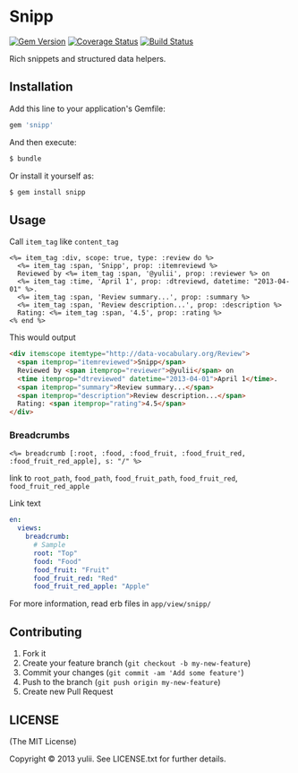 # Snipp
[![Gem Version](https://badge.fury.io/rb/snipp.png)](http://badge.fury.io/rb/snipp)
[![Coverage Status](https://coveralls.io/repos/yulii/snipp/badge.png?branch=master)](https://coveralls.io/r/yulii/snipp)
[![Build Status](https://travis-ci.org/yulii/snipp.png)](https://travis-ci.org/yulii/snipp)

Rich snippets and structured data helpers.

## Installation

Add this line to your application's Gemfile:

```ruby
gem 'snipp'
```
And then execute:
```sh
$ bundle
```
Or install it yourself as:
```sh
$ gem install snipp
```
## Usage
Call `item_tag` like `content_tag`
```html+ruby
<%= item_tag :div, scope: true, type: :review do %>
  <%= item_tag :span, 'Snipp', prop: :itemreviewd %>
  Reviewed by <%= item_tag :span, '@yulii', prop: :reviewer %> on
  <%= item_tag :time, 'April 1', prop: :dtreviewd, datetime: "2013-04-01" %>.
  <%= item_tag :span, 'Review summary...', prop: :summary %>
  <%= item_tag :span, 'Review description...', prop: :description %>
  Rating: <%= item_tag :span, '4.5', prop: :rating %>
<% end %>
```
This would output
```html
<div itemscope itemtype="http://data-vocabulary.org/Review">
  <span itemprop="itemreviewed">Snipp</span>
  Reviewed by <span itemprop="reviewer">@yulii</span> on
  <time itemprop="dtreviewed" datetime="2013-04-01">April 1</time>.
  <span itemprop="summary">Review summary...</span>
  <span itemprop="description">Review description...</span>
  Rating: <span itemprop="rating">4.5</span>
</div>
```

### Breadcrumbs
```html+ruby
<%= breadcrumb [:root, :food, :food_fruit, :food_fruit_red, :food_fruit_red_apple], s: "/" %>
```

link to `root_path`, `food_path`, `food_fruit_path`, `food_fruit_red`, `food_fruit_red_apple`

Link text
```yaml
en:
  views:
    breadcrumb:
      # Sample
      root: "Top"
      food: "Food"
      food_fruit: "Fruit"
      food_fruit_red: "Red"
      food_fruit_red_apple: "Apple"
```

For more information, read erb files in `app/view/snipp/`

## Contributing

1. Fork it
2. Create your feature branch (`git checkout -b my-new-feature`)
3. Commit your changes (`git commit -am 'Add some feature'`)
4. Push to the branch (`git push origin my-new-feature`)
5. Create new Pull Request

## LICENSE
(The MIT License)

Copyright © 2013 yulii. See LICENSE.txt for further details.
